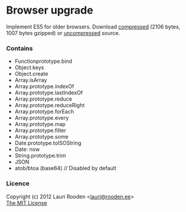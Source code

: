 
[1]: https://raw.github.com/litejs/browser-upgrade-lite/master/min.js
[2]: https://raw.github.com/litejs/browser-upgrade-lite/master/index.js


Browser upgrade
===============

Implement ES5 for older browsers.
Download [compressed][1] 
(2106 bytes, 1007 bytes gzipped)
or [uncompressed][2] source.


### Contains

- Functionprototype.bind
- Object.keys
- Object.create
- Array.isArray
- Array.prototype.indexOf
- Array.prototype.lastIndexOf
- Array.prototype.reduce
- Array.prototype.reduceRight
- Array.prototype.forEach
- Array.prototype.every
- Array.prototype.map
- Array.prototype.filter
- Array.prototype.some
- Date.prototype.toISOString
- Date: now
- String.prototype.trim
- JSON
- atob/btoa (base64) // Disabled by default



### Licence

Copyright (c) 2012 Lauri Rooden &lt;lauri@rooden.ee&gt;  
[The MIT License](http://lauri.rooden.ee/mit-license.txt)


